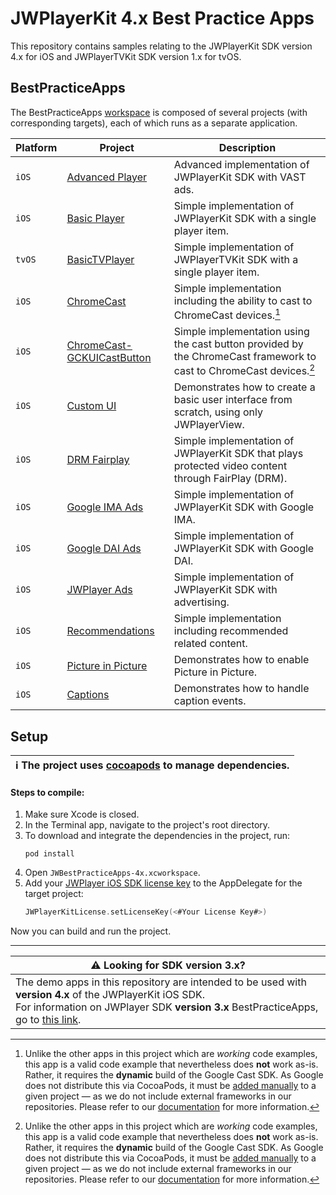 # JWPlayerKit 4.x Best Practice Apps

This repository contains samples relating to the JWPlayerKit SDK version 4.x for iOS and JWPlayerTVKit SDK version 1.x for tvOS. 

## BestPracticeApps

The BestPracticeApps [workspace](https://developer.apple.com/documentation/xcode/managing-multiple-projects-and-their-dependencies) is composed of several projects (with corresponding targets), each of which runs as a separate application.

|Platform | Project | Description|
| ------------- | ------------- | ------------- |
|`iOS`|[Advanced Player](https://github.com/jwplayer/jwplayer-ios-bestPracticeApps/tree/main/JWBestPracticeApps/AdvancedPlayer) | Advanced implementation of JWPlayerKit SDK with VAST ads. |
|`iOS`|[Basic Player](https://github.com/jwplayer/jwplayer-ios-bestPracticeApps/tree/main/JWBestPracticeApps/BasicPlayer) | Simple implementation of JWPlayerKit SDK with a single player item. |
|`tvOS`|[BasicTVPlayer](https://github.com/jwplayer/jwplayer-ios-bestPracticeApps/tree/main/JWBestPracticeApps/BasicTVPlayer) | Simple implementation of JWPlayerTVKit SDK with a single player item. |
|`iOS`|[ChromeCast](https://github.com/jwplayer/jwplayer-ios-bestPracticeApps/tree/main/JWBestPracticeApps/ChromeCast) | Simple implementation including the ability to cast to ChromeCast devices.[^chromecastDisclaimer]  |
|`iOS`|[ChromeCast-GCKUICastButton](https://github.com/jwplayer/jwplayer-ios-bestPracticeApps/tree/main/JWBestPracticeApps/Chromecast-GCKUICastButton) | Simple implementation using the cast button provided by the ChromeCast framework to cast to ChromeCast devices.[^chromecastDisclaimer] |
|`iOS`|[Custom UI](https://github.com/jwplayer/jwplayer-ios-bestPracticeApps/tree/main/JWBestPracticeApps/Custom%20UI) | Demonstrates how to create a basic user interface from scratch, using only JWPlayerView. |
|`iOS`|[DRM Fairplay](https://github.com/jwplayer/jwplayer-ios-bestPracticeApps/tree/main/JWBestPracticeApps/DRM%20Fairplay#drm-fairplay---best-practices-app)  | Simple implementation of JWPlayerKit SDK that plays protected video content through FairPlay (DRM). |
|`iOS`|[Google IMA Ads](https://github.com/jwplayer/jwplayer-ios-bestPracticeApps/tree/main/JWBestPracticeApps/Google%20IMA%20Ads#google-ima-ads---best-practices-app) | Simple implementation of JWPlayerKit SDK with Google IMA. |
|`iOS`|[Google DAI Ads](https://github.com/jwplayer/jwplayer-ios-bestPracticeApps/tree/main/JWBestPracticeApps/Google%20DAI%20Ads#google-dai-ads---best-practices-app) | Simple implementation of JWPlayerKit SDK with Google DAI. |
|`iOS`|[JWPlayer Ads](https://github.com/jwplayer/jwplayer-ios-bestPracticeApps/tree/main/JWBestPracticeApps/JWPlayer%20Ads#jwplayer-ads---best-practices-app) | Simple implementation of JWPlayerKit SDK with advertising. |
|`iOS`|[Recommendations](https://github.com/jwplayer/jwplayer-ios-bestPracticeApps/tree/main/JWBestPracticeApps/Recommendations) | Simple implementation including recommended related content. |
|`iOS`|[Picture in Picture](https://github.com/jwplayer/jwplayer-ios-bestPracticeApps/tree/main/JWBestPracticeApps/Picture%20in%20Picture) | Demonstrates how to enable Picture in Picture. |
|`iOS`|[Captions](https://github.com/jwplayer/jwplayer-ios-bestPracticeApps/tree/main/JWBestPracticeApps/Captions) | Demonstrates how to handle caption events. |

[^chromecastDisclaimer]: Unlike the other apps in this project which are *working* code examples, this app is a valid code example that nevertheless does **not** work as-is. 
Rather, it requires the **dynamic** build of the Google Cast SDK. As Google does not distribute this via CocoaPods, it must be [added manually](https://developers.google.com/cast/docs/ios_sender#manual_setup) to a given project — as we do not include external frameworks in our repositories. Please refer to our [documentation](https://developer.jwplayer.com/jwplayer/docs/ios-enable-casting-to-chromecast-devices) for more information.

## Setup

| :information_source: The project uses [cocoapods](https://guides.cocoapods.org/using/getting-started.html) to manage dependencies. |
|-|

#### Steps to compile:
1. Make sure Xcode is closed.
1. In the Terminal app, navigate to the project's root directory.
1. To download and integrate the dependencies in the project, run: 
    ```console
    pod install
    ```
1. Open `JWBestPracticeApps-4x.xcworkspace`.
1. Add your [JWPlayer iOS SDK license key](https://support.jwplayer.com/articles/android-and-ios-sdk-reference#:~:text=HOW%20DO%20I%20GET%20THE%20IOS%20OR%20ANDROID%20SDK%3F%20HOW%20DO%20I%20USE%20THE%20SDKS%3F) to the AppDelegate for the target project:
    ```swift 
    JWPlayerKitLicense.setLicenseKey(<#Your License Key#>)
    ```
Now you can build and run the project.

---
| :warning: Looking for SDK version 3.x?  | 
|-|
| The demo apps in this repository are intended to be used with **version 4.x** of the JWPlayerKit iOS SDK. <br> For information on JWPlayer SDK **version 3.x** BestPracticeApps, go to [this link](https://github.com/jwplayer/jwplayer-ios-bestPracticeApps/tree/main-v3/). | 

